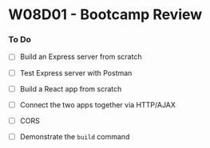 # W08D01 - Bootcamp Review

### To Do
- [ ] Build an Express server from scratch
- [ ] Test Express server with Postman
- [ ] Build a React app from scratch
- [ ] Connect the two apps together via HTTP/AJAX
- [ ] CORS
- [ ] Demonstrate the `build` command























